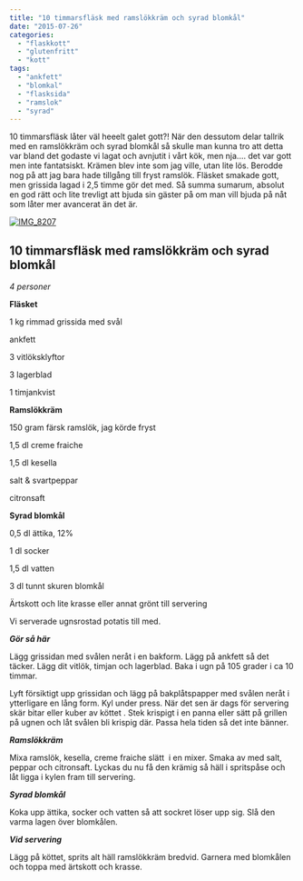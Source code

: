 ```yaml
---
title: "10 timmarsfläsk med ramslökkräm och syrad blomkål"
date: "2015-07-26"
categories: 
  - "flaskkott"
  - "glutenfritt"
  - "kott"
tags: 
  - "ankfett"
  - "blomkal"
  - "flasksida"
  - "ramslok"
  - "syrad"
---
```


10 timmarsfläsk låter väl heeelt galet gott?! När den dessutom delar tallrik med en ramslökkräm och syrad blomkål så skulle man kunna tro att detta var bland det godaste vi lagat och avnjutit i vårt kök, men nja.... det var gott men inte fantatsiskt. Krämen blev inte som jag ville, utan lite lös. Berodde nog på att jag bara hade tillgång till fryst ramslök. Fläsket smakade gott, men grissida lagad i 2,5 timme gör det med. Så summa sumarum, absolut en god rätt och lite trevligt att bjuda sin gäster på om man vill bjuda på nåt som låter mer avancerat än det är.

[![IMG_8207](images/IMG_8207-1020x1020.jpg)](http://import.local/wp-content/uploads/2015/07/IMG_8207.jpg)

## 10 timmarsfläsk med ramslökkräm och syrad blomkål

_4 personer_

**Fläsket**

1 kg rimmad grissida med svål

ankfett

3 vitlöksklyftor

3 lagerblad

1 timjankvist

**Ramslökkräm**

150 gram färsk ramslök, jag körde fryst

1,5 dl creme fraiche

1,5 dl kesella

salt & svartpeppar

citronsaft

**Syrad blomkål**

0,5 dl ättika, 12%

1 dl socker

1,5 dl vatten

3 dl tunnt skuren blomkål

Ärtskott och lite krasse eller annat grönt till servering

Vi serverade ugnsrostad potatis till med.

_**Gör så här**_

Lägg grissidan med svålen neråt i en bakform. Lägg på ankfett så det täcker. Lägg dit vitlök, timjan och lagerblad. Baka i ugn på 105 grader i ca 10 timmar.

Lyft försiktigt upp grissidan och lägg på bakplåtspapper med svålen neråt i ytterligare en lång form. Kyl under press. När det sen är dags för servering skär bitar eller kuber av köttet . Stek krispigt i en panna eller sätt på grillen på ugnen och låt svålen bli krispig där. Passa hela tiden så det inte bänner.

_**Ramslökkräm**_

Mixa ramslök, kesella, creme fraiche slätt  i en mixer. Smaka av med salt, peppar och citronsaft. Lyckas du nu få den krämig så häll i spritspåse och låt ligga i kylen fram till servering.

_**Syrad blomkål**_

Koka upp ättika, socker och vatten så att sockret löser upp sig. Slå den varma lagen över blomkålen.

_**Vid servering**_

Lägg på köttet, sprits alt häll ramslökkräm bredvid. Garnera med blomkålen och toppa med ärtskott och krasse.
